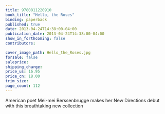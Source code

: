 ```yaml
---
title: 9780811220910
book_title: "Hello, the Roses"
binding: paperback
published: true
date: 2013-04-24T14:38:00-04:00
publication_date: 2013-04-24T14:38:00-04:00
show_in_forthcoming: false
contributors:

cover_image_path: Hello_the_Roses.jpg
forsale: false
saleprice:
shipping_charge:
price_us: 16.95
price_cn: 18.00
trim_size:
page_count: 112
---
```

American poet Mei-mei Berssenbrugge makes her New Directions debut with this breathtaking new collection

